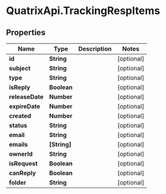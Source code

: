 # QuatrixApi.TrackingRespItems

## Properties
Name | Type | Description | Notes
------------ | ------------- | ------------- | -------------
**id** | **String** |  | [optional] 
**subject** | **String** |  | [optional] 
**type** | **String** |  | [optional] 
**isReply** | **Boolean** |  | [optional] 
**releaseDate** | **Number** |  | [optional] 
**expireDate** | **Number** |  | [optional] 
**created** | **Number** |  | [optional] 
**status** | **String** |  | [optional] 
**email** | **String** |  | [optional] 
**emails** | **[String]** |  | [optional] 
**ownerId** | **String** |  | [optional] 
**isRequest** | **Boolean** |  | [optional] 
**canReply** | **Boolean** |  | [optional] 
**folder** | **String** |  | [optional] 


